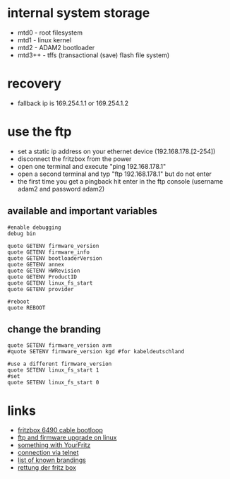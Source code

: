 # internal system storage

* mtd0 - root filesystem
* mtd1 - linux kernel
* mtd2 - ADAM2 bootloader
* mtd3++ - tffs (transactional (save) flash file system)

# recovery

* fallback ip is 169.254.1.1 or 169.254.1.2

# use the ftp

* set a static ip address on your ethernet device (192.168.178.[2-254])
* disconnect the fritzbox from the power
* open one terminal and execute "ping 192.168.178.1"
* open a second terminal and typ "ftp 192.168.178.1" but do not enter
* the first time you get a pingback hit enter in the ftp console (username adam2 and password adam2)

## available and important variables

```
#enable debugging
debug bin

quote GETENV firmware_version
quote GETENV firmware_info
quote GETENV bootloaderVersion
quote GETENV annex
quote GETENV HWRevision
quote GETENV ProductID
quote GETENV linux_fs_start
quote GETENV provider

#reboot
quote REBOOT
```

## change the branding

```
quote SETENV firmware_version avm
#quote SETENV firmware_version kgd #for kabeldeutschland

#use a different firmware_version
quote SETENV linux_fs_start 1
#set
quote SETENV linux_fs_start 0
```

# links

* [fritzbox 6490 cable bootloop](http://www.ip-phone-forum.de/showthread.php?t=282765)
* [ftp and firmware upgrade on linux](http://www.ip-phone-forum.de/showthread.php?t=242984)
* [something with YourFritz](http://www.ip-phone-forum.de/showthread.php?t=285810&p=2162540&viewfull=1#post2162540)
* [connection via telnet](http://www.wehavemorefun.de/fritzbox/Starten_von_telnetd)
* [list of known brandings](http://www.wehavemorefun.de/fritzbox/Branding)
* [rettung der fritz box](https://www.zebradem.com/wiki/index.php?title=Rettung_f%C3%BCr_die_Fritz_Box)
